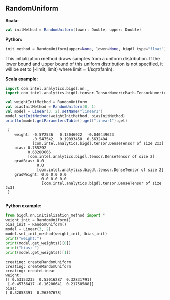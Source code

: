## RandomUniform ##


**Scala:**
``` scala
val initMethod = RandomUniform(lower: Double, upper: Double)

```
**Python:**
```python
init_method = RandomUniform(upper=None, lower=None, bigdl_type="float")
```

This initialization method draws samples from a uniform distribution. If the lower bound and upper bound of this uniform distribution is not specified, it will be set to [-limit, limit) where limit = 1/sqrt(fanIn).


**Scala example:**
```scala
import com.intel.analytics.bigdl.nn._
import com.intel.analytics.bigdl.tensor.TensorNumericMath.TensorNumeric.NumericFloat

val weightInitMethod = RandomUniform
val biasInitMethod = RandomUniform(0, 1)
val model = Linear(3, 2).setName("linear1")
model.setInitMethod(weightInitMethod, biasInitMethod)
println(model.getParametersTable().get("linear1").get)
```

```
 {
	weight: -0.572536	0.13046022	-0.040449623	
	        -0.547542	0.19093458	0.5632484	
	        [com.intel.analytics.bigdl.tensor.DenseTensor of size 2x3]
	bias: 0.785292
	      0.63280666
	      [com.intel.analytics.bigdl.tensor.DenseTensor of size 2]
	gradBias: 0.0
	          0.0
	          [com.intel.analytics.bigdl.tensor.DenseTensor of size 2]
	gradWeight: 0.0	0.0	0.0	
	            0.0	0.0	0.0	
	            [com.intel.analytics.bigdl.tensor.DenseTensor of size 2x3]
 }


```

**Python example:**
```python
from bigdl.nn.initialization_method import *
weight_init = RandomUniform()
bias_init = RandomUniform()
model = Linear(3, 2)
model.set_init_method(weight_init, bias_init)
print("weight:")
print(model.get_weights()[0])
print("bias: ")
print(model.get_weights()[1])
```
```
creating: createRandomUniform
creating: createRandomUniform
creating: createLinear
weight:
[[ 0.53153235  0.53016287  0.32831791]
 [-0.45736417 -0.16206641  0.21758588]]
bias: 
[ 0.32058391  0.26307678]

```

